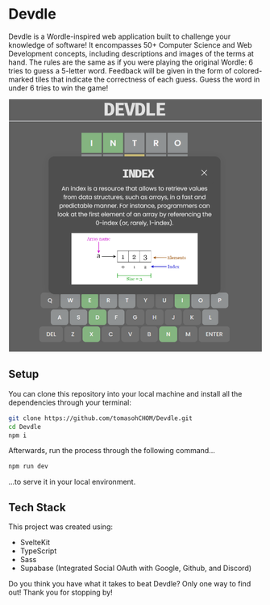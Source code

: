 # Devdle

Devdle is a Wordle-inspired web application built to challenge your knowledge of software! It encompasses 50+ Computer Science and Web Development concepts, including descriptions and images of the terms at hand. The rules are the same as if you were playing the original Wordle: 6 tries to guess a 5-letter word. Feedback will be given in the form of colored-marked tiles that indicate the correctness of each guess. Guess the word in under 6 tries to win the game!

<div align="center">
  <img src="/static/devdle.png" alt="Devdle Demo Image" height="500" />
</div>

## Setup

You can clone this repository into your local machine and install all the dependencies through your terminal:

```bash
git clone https://github.com/tomasohCHOM/Devdle.git
cd Devdle
npm i
```
Afterwards, run the process through the following command...

```bash
npm run dev
```
...to serve it in your local environment.

## Tech Stack

This project was created using:
- SvelteKit
- TypeScript
- Sass
- Supabase (Integrated Social OAuth with Google, Github, and Discord)

Do you think you have what it takes to beat Devdle? Only one way to find out! Thank you for stopping by!
